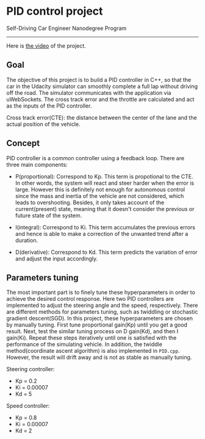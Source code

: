 # PID control project
Self-Driving Car Engineer Nanodegree Program


---

Here is [the video](https://www.youtube.com/watch?v=HFP3HjZUyZI) of the project.

## Goal

The objective of this project is to build a PID controller in C++, so that the car in the Udacity simulator can smoothly complete a full lap without driving off the road. The simulator communicates with the application via uWebSockets. The cross track error and the throttle are calculated and act as the inputs of the PID controller. 

Cross track error(CTE): the distance between the center of the lane and the actual position of the vehicle.

## Concept

PID controller is a common controller using a feedback loop. There are three main components:

* P(proportional): Correspond to Kp. This term is propotional to the CTE. In other words, the system will react and steer harder when the error is large. However this is definitely not enough for autonomous control since the mass and inertia of the vehicle are not considered, which leads to overshooting. Besides, it only takes account of the current(present) state, meaning that it doesn't consider the previous or future state of the system. 

* I(integral): Correspond to Ki. This term accumulates the previous errors and hence is able to make a correction of the unwanted trend after a duration.

* D(derivative): Correspond to Kd. This term predicts the variation of error and adjust the input accordingly. 


## Parameters tuning 

The most important part is to finely tune these hyperparameters in order to achieve the desired control response. Here two PID controllers are implemented to adjust the steering angle and the speed, respectively. 
There are different methods for parameters tuning, such as twiddling or stochastic gradient descent(SGD). In this project, these hyperparameters are chosen by manually tuning. First tune proportional gain(Kp) until you get a good result. Next, test the similar tuning process on D gain(Kd), and then I gain(Ki). Repeat these steps iteratively until one is satisfied with the performance of the simulating vehicle. In addition, the twiddle method(coordinate ascent algorithm) is also implemented in `PID.cpp`. However, the result will drift away and is not as stable as manually tuning.

Steering controller: 
- Kp = 0.2
- Ki = 0.00007
- Kd = 5

Speed controller:
- Kp = 0.8
- Ki = 0.00007
- Kd = 2








